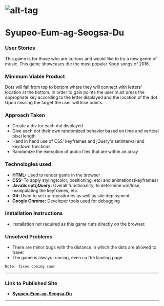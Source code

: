 # ![alt-tag](http://i.giphy.com/3o84Udys5v1oAjdU5y.gif) 
# Syupeo-Eum-ag-Seogsa-Du

### User Stories

This game is for those who are curious and would like to try a new 
genre of music. This game showcases the the most popular Kpop songs of 2016.


### Minimum Viable Product

Dots will fall from top to bottom where they will connect with letters' 
location at the bottom. In order to gain points the user must press
the appropriate key according to the letter displayed and the location of the dot. 
Upon missing the target the user will lose points. 

### Approach Taken

* Create a div for each dot displayed
* Give each dot their own randomized behavior based on time and vertical pixel length
* Hand in hand use of CSS' keyframes and jQuery's setInterval and keydown functions
* Randomize the execution of audio files that are within an array

### Technologies used

* **HTML:** Used to render game in the browser
* **CSS:** To apply styling(color, positioning, etc) and animations(keyframes)
* **JavaScript/jQuery:** Overall functionality, to determine win/lose, manipulating the keyframes, etc.
* **Git:** Used to set up repositories as well as site deployment
* **Google Chrome:** Developer tools used for debugging

### Installation Instructions
* Installation not required as this game runs directly on the browser.

### Unsolved Problems
* There are minor bugs with the distance in which the dots are allowed to travel
* The game is always running, even on the landing page

``Note: fixes coming soon``

---

### Link to Published Site

* **[Syupeo-Eum-ag-Seogsa-Du](https://jonguzman5.github.io/Syupeo-Eum-ag-Seogsa-Du/)** 

---

